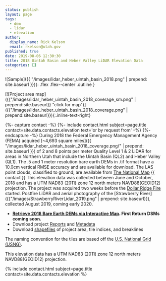 ```yaml
---
status: publish
layout: page
tags:
  - dem
  - lidar
  - elevation
author:
  display_name: Rick Kelson
  email: rkelson@utah.gov
published: true
date: 2019-08-06 12:30:30
title: 2018 Uintah Basin and Heber Valley LiDAR Elevation Data
categories: []
---
```


![Sample]({{ "/images/lidar_heber_uintah_basin_2018.png" | prepend: site.baseurl }}){: .flex .flex--center .outline }

[![Project area map]({{"/images/lidar_heber_uintah_basin_2018_coverage_sm.png" | prepend:site.baseurl}} "click for map")]({{"/images/lidar_heber_uintah_basin_2018_coverage.png" | prepend:site.baseurl}}){:.inline-text-right}

{%- capture contact -%}
{%- include contact.html subject=page.title contact=site.data.contacts.elevation text='or by request from' -%}
{%- endcapture -%}
During 2018 the Federal Emergency Management Agency (FEMA) acquired [~4,693 square miles]({{ "/images/lidar_heber_uintah_basin_2018_coverage.png/" | prepend: site.baseurl }}) of 2 and 8 points per meter Quality Level 1 & 2 LiDAR for areas in Northern Utah that include the Uintah Basin (QL2) and Heber Valley (QL1). The .5 and 1 meter resolution bare earth DEMs in .tif format have a 10.0cm vertical RMSE accuracy and are available for download. The LAS point clouds, classified to ground, are available from [The National Map](https://viewer.nationalmap.gov/basic/) {{ contact }} This elevation data was collected between June and October, 2018 and has a UTM NAD83 (2011) zone 12 north meters NAVD88(GEOID12) projection. The project was acquired two weeks before the [Dollar Ridge Fire](https://inciweb.nwcg.gov/incident/5881/) started. Postfire LiDAR and aerial photography of the [Strawberry River]({{"/images/StrawberryRiverLidar_2019.png" | prepend: site.baseurl}}), collected August 2019, coming early 2020.

<ul class="dotless">
  <li>
    <strong>
      <i class="fa fa-download"></i> <a href="https://raster.utah.gov/?catGroup=.5%20Meter%20%7B2018%20Uintah%20Basin%20Heber%20Valley%20LiDAR%7D,1%20Meter%20%7B2018%20Uintah%20Basin%20Heber%20Valley%20LiDAR%7D&title=Uintah%20Basin%20and%20Heber%20Valley%202018%20LiDAR" target="_blank">Retrieve 2018 Bare Earth DEMs via Interactive Map</a>. First Return DSMs coming soon.
    </strong>
  </li>
  <li>
    <i class="fa fa-download"></i> Download project <a href="https://storage.googleapis.com/state-of-utah-sgid-downloads/lidar/heber-valley-uintah-basin-2018/FEMAHQ_2018_Reports.zip" target="_blank">Reports</a> and
      <a href="https://storage.googleapis.com/state-of-utah-sgid-downloads/lidar/heber-valley-uintah-basin-2018/FEMAHQ_2018_Metadata.zip" target="_blank">Metadata</a>
  </li>
  <li>
    <i class="fa fa-download"></i> Download <a href="https://storage.googleapis.com/state-of-utah-sgid-downloads/lidar/heber-valley-uintah-basin-2018/FEMAHQ_2018_shps.zip" target="_blank">shapefiles</a> of project area, tile indices, and breaklines
  </li>
</ul>

The naming convention for the tiles are based off the [U.S. National Grid (USNG)](https://www.fgdc.gov/usng/how-to-read-usng/index_html).

This elevation data has a UTM NAD83 (2011) zone 12 north meters NAVD88(GEOID12) projection.

{% include contact.html subject=page.title contact=site.data.contacts.elevation %}
